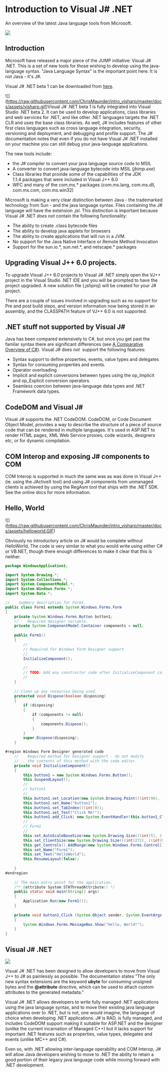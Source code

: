 # Introduction to Visual J# .NET

An overview of the latest Java language tools from Microsoft.
<!-- Main HTML starts here -->

![](https://raw.githubusercontent.com/ChrisMaunder/intro_vjsharp/master/docs/assets/newproject.gif)

## Introduction

Microsoft have released a major piece of the 
JUMP initiative: Visual J# .NET. This is a set of new tools for those 
wishing to develop using the java-language syntax. "Java Language Syntax" is the 
important point here. It is not Java - it's J#. 

Visual J# .NET beta 1 can be downloaded from [here](http://msdn.microsoft.com/downloads/default.asp?URL=/downloads/sample.asp?url=/msdn-files/027/001/754/msdncompositedoc.xml).

![\]\(https://raw.githubusercontent.com/ChrisMaunder/intro_vjsharp/master/docs/assets/vjsharp.gif)Visual J# .NET beta 1 is fully integrated into Visual Studio .NET beta 2. It 
can be used to develop applications, class libraries and web services for .NET, 
and like other .NET languages targets the .NET CLR and uses the base class 
libraries. As well, J# includes features of other first class languages such as 
cross language integration, security, versioning and deployment, and debugging 
and profile support. The J# documentation notes that even if you do not have 
Visual J# .NET installed on your machine you can still debug your java-language 
applications.

The new tools include:

- the J# compiler to convert your java language source 
  code to MSIL
- A converter to convert java-language bytecode into 
  MSIL (*jbimp.exe*)
- Class libraries that provide some of the capabilities 
  of the JDK 1.1.4 packages that were included in Visual J++ 6.0
- WFC and many of the com.ms.\* packages (com.ms.lang, 
  com.ms.dll, com.ms.com, com.ms.win32)

Microsoft is making a very clear distinction between Java - the trademarked 
technology from Sun - and the java language syntax. Files containing the J# 
language will have the extension *.jsl.* This distinction is important 
because Visual J# .NET *does not* contain the following 
functionality:

- The ability to create .class bytecode files
- The ability to develop java applets for browsers
- The ability to create applications that will run in a 
  JVM.
- No support for the Java Native Interface or Remote 
  Method Invocation
- Support for the sun.io.\*, sun.net.\*, and netscape.\* packages

## Upgrading Visual J++ 6.0 projects.

To upgrade Visual J++ 6.0 projects to Visual J# .NET simply open the VJ++ 
project in the Visual Studio .NET IDE and you will be prompted to have the 
project upgraded. A new solution file (*.jshproj*) will be created for 
your J# project.

There are a couple of issues involved in upgrading such 
as no support for Pre and post build steps, and version information now being 
stored in an assembly, and the CLASSPATH feature of VJ++ 6.0 is not supported. 

## .NET stuff not supported by Visual J#

Java has been compared extensively to C#, but once you get past the familar 
syntax there are significant differences (see [A Comparative Overview of C#](http://genamics.com/developer/csharp_comparative.htm)). Visual J# does 
*not*  support the following features:

- Syntax support to define properties, events, value 
  types and delegates
- Syntax for consuming properties and events.
- Operator overloading
- Implicit and explicit conversions between types using 
  the op\_Implicit and op\_Explicit conversion operators.
- Seamless coercion between java-language data types and .NET Framework data 
  types.

## CodeDOM and Visual J#

Visual J# supports the .NET CodeDOM. CodeDOM, or Code Document Object Model, 
provides a way to describe the structure of a piece of source code that can 
be rendered in multiple languages. It's used in ASP.NET to render HTML pages, 
XML Web Service proxies, code wizards, designers etc, or for dynamic 
compilation.

## COM Interop and exposing J# components to COM

COM Interop is supported in much the same was as was done in Visual J++ 
(ie. using the JActiveX tool) and using J# components from unmanaged clients is 
achieved by using the RegAsm tool that ships with the .NET SDK. See the online 
docs for more information.

## Hello, World

![\]\(https://raw.githubusercontent.com/ChrisMaunder/intro_vjsharp/master/docs/assets/helloworld.GIF)

Obviously no introductory article on J# would be complete without HelloWorld.
The code is very similar to what you would write using either C# or VB.NET,
though there enough differences to make it clear that this is neither.

```java
package WindowsApplication1;

import System.Drawing.*;
import System.Collections.*;
import System.ComponentModel.*;
import System.Windows.Forms.*;
import System.Data.*;

//    Summary description for Form1.
public class Form1 extends System.Windows.Forms.Form
{
    private System.Windows.Forms.Button button1;
    //    Required designer variable.
    private System.ComponentModel.Container components = null;
    
    public Form1()
    {
        //
        // Required for Windows Form Designer support
        //
        InitializeComponent();
    
        //
        // TODO: Add any constructor code after InitializeComponent call
        //
    }
    
    // Clean up any resources being used.
    protected void Dispose(boolean disposing)
    {
        if (disposing)
        {
            if (components != null)
            {
                components.Dispose();
            }
        }
        super.Dispose(disposing);
    }

#region Windows Form Designer generated code
    //    Required method for Designer support - do not modify
    //    the contents of this method with the code editor.
    private void InitializeComponent()
    {
        this.button1 = new System.Windows.Forms.Button();
        this.SuspendLayout();
        // 
        // button1
        // 
        this.button1.set_Location(new System.Drawing.Point(((int)96), ((int)32)));
        this.button1.set_Name("button1");
        this.button1.set_TabIndex(((int)0));
        this.button1.set_Text("Click Me!");
        this.button1.add_Click( new System.EventHandler(this.button1_Click) );
        // 
        // Form1
        // 
        this.set_AutoScaleBaseSize(new System.Drawing.Size(((int)5), ((int)13)));
        this.set_ClientSize(new System.Drawing.Size(((int)272), ((int)93)));
        this.get_Controls().AddRange(new System.Windows.Forms.Control[] {this.button1});
        this.set_Name("Form1");
        this.set_Text("HelloWorld");
        this.ResumeLayout(false);
    
    }
#endregion
    
    // The main entry point for the application.
    /** @attribute System.STAThreadAttribute() */
    public static void main(String[] args) 
    {
        Application.Run(new Form1());
    }
    
    private void button1_Click (System.Object sender, System.EventArgs e)
    {
        System.Windows.Forms.MessageBox.Show("Hello, World!");
    }
}
```

## Visual J# .NET

![](https://raw.githubusercontent.com/ChrisMaunder/intro_vjsharp/master/docs/assets/jsharp.gif)

Visual J# .NET has been designed to allow developers to move from Visual J++ 
to J# as painlessly as possible. The documentation states "The only new syntax 
extensions are the keyword **ubyte** for consuming unsigned bytes and the 
**@attribute** directive, which can be used to attach custom attributes to 
the generated metadata."

Visual J# .NET allows developers to write fully managed .NET applications 
using the java language syntax, and to move their existing java language 
applications over to .NET, but is not, one would imagine, the language of choice 
when developing .NET applications. J# is RAD, is fully managed, and includes 
CodeDOM support making it suitable for ASP.NET and the designer (unlike the 
current incarnation of Managed C++) but it lacks support for important .NET 
features such as properties, value types, delegates and events (unlike MC++ and C#).

Even so, with .NET allowing inter-language operability and COM Interop, J# 
will allow Java developers wishing to move to .NET the ability to retain a good 
portion of their legacy java language code while moving forward with .NET 
development.
